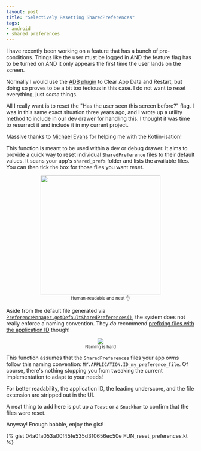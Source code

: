 ```yaml
---
layout: post
title: "Selectively Resetting SharedPreferences"
tags:
- android
- shared preferences
---
```

I have recently been working on a feature that has a bunch of pre-conditions. Things like the user must be logged in AND the feature flag has to be turned on AND it only appears the first time the user lands on the screen.

Normally I would use the [ADB plugin](https://plugins.jetbrains.com/plugin/7380-adb-idea) to Clear App Data and Restart, but doing so proves to be a bit too tedious in this case. I do not want to reset everything, just _some_ things.

All I really want is to reset the "Has the user seen this screen before?" flag. I was in this same exact situation three years ago, and I wrote up a utility method to include in our dev drawer for handling this. I thought it was time to resurrect it and include it in my current project.  

Massive thanks to [Michael Evans](https://twitter.com/m_evans10) for helping me with the Kotlin-isation!    

This function is meant to be used within a dev or debug drawer. It aims to provide a quick way to reset individual `SharedPreference` files to their default values. It scans your app's `shared_prefs` folder and lists the available files. You can then tick the box for those files you want reset.  

<p style="text-align: center"><a href="{{ site.baseurl }}/assets/reset_prefs/alert_choose_file.png"><img src="{{ site.baseurl }}/assets/reset_prefs/alert_choose_file.png" width="320"></a><br />
<small>Human-readable and neat 👌</small></p>  

Aside from the default file generated via [`PreferenceManager.getDefaultSharedPreferences()`](https://developer.android.com/reference/android/preference/PreferenceManager.html#getDefaultSharedPreferences(android.content.Context)), the system does not really enforce a naming convention. They _do_ recommend [prefixing files with the application ID](https://developer.android.com/training/data-storage/shared-preferences#GetSharedPreferences) though!  

<p style="text-align: center"><a href="{{ site.baseurl }}/assets/reset_prefs/device_explorer.png"><img src="{{ site.baseurl }}/assets/reset_prefs/device_explorer.png"></a><br />
<small>Naming is hard</small></p>  

This function assumes that the `SharedPreferences` files your app owns follow this naming convention: `MY.APPLICATION.ID_my_preference_file`. Of course, there's nothing stopping you from tweaking the current implementation to adapt to your needs!  

For better readability, the application ID, the leading underscore, and the file extension are stripped out in the UI.  

A neat thing to add here is put up a `Toast` or a `Snackbar` to confirm that the files were reset.    

Anyway! Enough babble, enjoy the gist!  

{% gist 04a0fa053a00f45fe535d310656ec50e FUN_reset_preferences.kt %}
